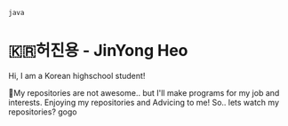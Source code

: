 
`java`

# 🇰🇷허진용 - JinYong Heo
Hi, I am a Korean highschool student!

🤔My repositories are not awesome.. but I'll  make programs for my job and interests.
Enjoying my repositories and Advicing to me!
So.. lets watch my repositories? gogo
